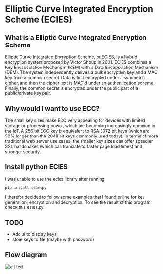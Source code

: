 # Elliptic Curve Integrated Encryption Scheme (ECIES)

## What is a Elliptic Curve Integrated Encryption Scheme
Elliptic Curve Integrated Encryption Scheme, or ECIES, is a hybrid encryption system proposed by Victor Shoup in 2001. ECIES combines a Key Encapsulation Mechanism (KEM) with a Data Encapsulation Mechanism (DEM). The system independently derives a bulk encryption key and a MAC key from a common secret. Data is first encrypted under a symmetric cipher, and then the cipher text is MAC'd under an authentication scheme. Finally, the common secret is encrypted under the public part of a public/private key pair.

## Why would I want to use ECC?
The small key sizes make ECC very appealing for devices with limited storage or processing power, which are becoming increasingly common in the IoT. A 256 bit ECC key is equivalent to RSA 3072 bit keys (which are 50% longer than the 2048 bit keys commonly used today). In terms of more traditional web server use cases, the smaller key sizes can offer speedier SSL handshakes (which can translate to faster page load times) and stronger security.


## Install python ECIES
I was unable to use the ecies library after running.
``` 
pip install eciespy
```
I therefor decided to follow some examples that I found online for key generation, encryption and decryption. To see the result of this program check this esies.py. 

## TODO
- Add ui to display keys 
- store keys to file (maybe with password)
 
 ## Flow diagram 
 ![alt text](https://github.com/gudbrandsc/ECIES-project/blob/master/1_A3yiRaX7xBPBsovR_NyuVQ.png "Logo Title Text 1")


